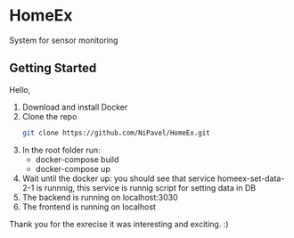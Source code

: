 # HomeEx
System for sensor monitoring

<!-- GETTING STARTED -->
## Getting Started
Hello,

1. Download and install Docker
2. Clone the repo
   ```sh
   git clone https://github.com/NiPavel/HomeEx.git
   ```
3. In the root folder run:
   -  docker-compose build
   -  docker-compose up
4. Wait until the docker up: you should see that service homeex-set-data-2-1 is runnnig, this service is runnig script for setting data in DB
5. The backend is running on localhost:3030
6. The frontend is running on localhost

Thank you for the exrecise it was interesting and exciting. :)





